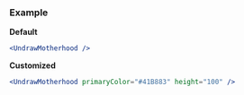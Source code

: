 ### Example

**Default**
```jsx
<UndrawMotherhood />
```

**Customized**
```jsx
<UndrawMotherhood primaryColor="#41B883" height="100" />
```
